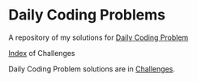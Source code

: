 # Daily Coding Problems
A repository of my solutions for [Daily Coding Problem](https://www.dailycodingproblem.com/)

[Index](http://www.#.com) of Challenges

Daily Coding Problem solutions are in [Challenges](http://www.#.com).
